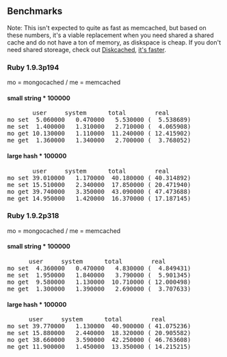## Benchmarks

Note: This isn't expected to quite as fast as memcached, but based on these numbers, it's a viable replacement when you need shared a shared cache and do not have a ton of memory, as diskspace is cheap. If you don't need shared storeage, check out [Diskcached](https://github.com/rubyops/diskcached), [it's faster](https://github.com/rubyops/diskcached/wiki/Benchmark-Output).


### Ruby 1.9.3p194
 
 mo = mongocached / me = memcached 

#### small string * 100000
<pre>
       user     system      total        real
mo set  5.060000   0.470000   5.530000 (  5.538689)
me set  1.400000   1.310000   2.710000 (  4.065908)
mo get 10.130000   1.110000  11.240000 ( 12.415902)
me get  1.360000   1.340000   2.700000 (  3.768052)
</pre>
 
 
#### large hash * 100000
<pre>
       user     system      total        real
mo set 39.010000   1.170000  40.180000 ( 40.314892)
me set 15.510000   2.340000  17.850000 ( 20.471940)
mo get 39.740000   3.350000  43.090000 ( 47.473688)
me get 14.950000   1.420000  16.370000 ( 17.187145)
</pre> 


### Ruby 1.9.2p318

  mo = mongocached / me = memcached
 
#### small string * 100000
<pre>
      user     system      total        real
mo set  4.360000   0.470000   4.830000 (  4.849431)
me set  1.950000   1.840000   3.790000 (  5.901345)
mo get  9.580000   1.130000  10.710000 ( 12.000498)
me get  1.300000   1.390000   2.690000 (  3.707633)
</pre>
 
 
#### large hash * 100000
<pre>
      user     system      total        real
mo set 39.770000   1.130000  40.900000 ( 41.075236)
me set 15.880000   2.440000  18.320000 ( 20.905582)
mo get 38.660000   3.590000  42.250000 ( 46.763608)
me get 11.900000   1.450000  13.350000 ( 14.215215)
</pre>
